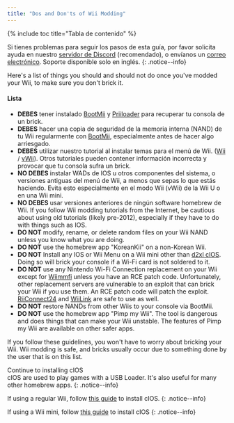 ```yaml
---
title: "Dos and Don'ts of Wii Modding"
---
```


{% include toc title="Tabla de contenido" %}

Si tienes problemas para seguir los pasos de esta guía, por favor solicita ayuda en nuestro [servidor de Discord](https://discord.gg/rc24) (recomendado), o envíanos un [correo electrónico](mailto:support@riiconnect24.net). Soporte disponible solo en inglés.
{: .notice--info}

Here's a list of things you should and should not do once you've modded your Wii, to make sure you don't brick it.

#### Lista

- **DEBES** tener instalado [BootMii](bootmii) y [Priiloader](priiloader) para recuperar tu consola de un brick.
- **DEBES** hacer una copia de seguridad de la memoria interna (NAND) de tu Wii regularmente con [BootMii](bootmii), especialmente antes de hacer algo arriesgado.
- **DEBES** utilizar nuestro tutorial al instalar temas para el menú de Wii. ([Wii](themes) / [vWii](themes-vwii)). Otros tutoriales pueden contener información incorrecta y provocar que tu consola sufra un brick.
- **NO DEBES** instalar WADs de IOS u otros componentes del sistema, o versiones antiguas del menú de Wii, a menos que sepas lo que estás haciendo. Evita esto especialmente en el modo Wii (vWii) de la Wii U o en una Wii mini.
- **NO DEBES** usar versiones anteriores de ningún software homebrew de Wii. If you follow Wii modding tutorials from the Internet, be cautious about using old tutorials (likely pre-2012), especially if they have to do with things such as IOS.
- **DO NOT** modify, rename, or delete random files on your Wii NAND unless you know what you are doing.
- **DO NOT** use the homebrew app "KoreanKii" on a non-Korean Wii.
- **DO NOT** Install any IOS or Wii Menu on a Wii mini other than [d2xl cIOS](cios-mini). Doing so will brick your console if a Wi-Fi card is not soldered to it.
- **DO NOT** use any Nintendo Wi-Fi Connection replacement on your Wii except for [Wiimmfi](wiimmfi) unless you have an RCE patch code. Unfortunately, other replacement servers are vulnerable to an exploit that can brick your Wii if you use them. An RCE patch code will patch the exploit. [RiiConnect24](riiconnect24) and [WiiLink](wiilink) are safe to use as well.
- **DO NOT** restore NANDs from other Wiis to your console via BootMii.
- **DO NOT** use the homebrew app "Pimp my Wii". The tool is dangerous and does things that can make your Wii unstable. The features of Pimp my Wii are available on other safer apps.

If you follow these guidelines, you won't have to worry about bricking your Wii. Wii modding is safe, and bricks usually occur due to something done by the user that is on this list.

Continue to installing cIOS<br> cIOS are used to play games with a USB Loader. It's also useful for many other homebrew apps.
{: .notice--info}

If using a regular Wii, follow [this guide](cios) to install cIOS.
{: .notice--info}

If using a Wii mini, follow [this guide](cios-mini) to install cIOS
{: .notice--info}
